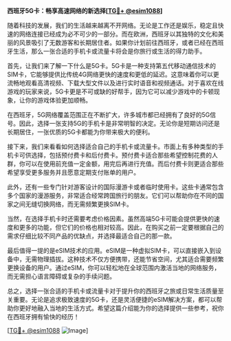 **西班牙5G卡：畅享高速网络的新选择[[TG💪+ @esim1088](https://t.me/s/esim1088)]**

随着科技的发展，我们的生活越来越离不开网络。无论是工作还是娱乐，稳定且快速的网络连接已经成为必不可少的一部分。而在欧洲，西班牙以其独特的文化和美丽的风景吸引了无数游客和长期居住者。如果你计划前往西班牙，或者已经在西班牙生活，那么一张合适的手机卡或流量卡将会是你旅行或生活的得力助手。

首先，让我们来了解一下什么是5G卡。5G卡是一种支持第五代移动通信技术的SIM卡，它能够提供比传统4G网络更快的速度和更低的延迟。这意味着你可以更流畅地观看高清视频、下载大型文件以及进行实时语音和视频通话。对于喜欢在线游戏的玩家来说，5G卡更是不可或缺的好帮手，因为它可以减少游戏中的卡顿现象，让你的游戏体验更加顺畅。

在西班牙，5G网络覆盖范围正在不断扩大，许多城市都已经拥有了良好的5G信号。因此，选择一张支持5G的手机卡是非常明智的决定。无论你是短期访问还是长期居住，一张优质的5G卡都能为你带来极大的便利。

接下来，我们来看看如何选择适合自己的手机卡或流量卡。市面上有多种类型的手机卡可供选择，包括预付费卡和后付费卡。预付费卡适合那些希望控制花费的人群，你可以在使用前充值一定金额，用完后再进行充值。而后付费卡则更适合那些希望享受更多服务并且愿意定期支付账单的用户。

此外，还有一些专门针对游客设计的国际漫游卡或者临时使用卡。这些卡通常包含多个国家的漫游服务，非常适合经常跨国旅行的朋友。它们可以帮助你在不同的国家之间无缝切换网络，而无需频繁更换SIM卡。

当然，在选择手机卡时还需要考虑价格因素。虽然高端5G卡可能会提供更快的速度和更多的功能，但它们的价格也相对较高。因此，在购买之前一定要根据自己的需求仔细比较不同产品的优缺点，并选择最适合自己的那一款。

最后值得一提的是eSIM技术的应用。eSIM是一种虚拟SIM卡，可以直接嵌入到设备中，无需物理插拔。这种技术不仅方便携带，还能节省空间，尤其适合需要频繁更换设备的用户。通过eSIM，你可以轻松地在全球范围内激活当地的网络服务，而无需担心语言障碍或复杂的手续问题。

总之，选择一张合适的手机卡或流量卡对于提升你的西班牙之旅或日常生活质量至关重要。无论是追求极致速度的5G卡，还是灵活便捷的eSIM解决方案，都可以帮助你更好地融入当地的生活方式。希望这篇介绍能为你的选择提供一些参考，祝你在西班牙拥有愉快的经历！

[[TG💪+ @esim1088](https://t.me/s/esim1088) ![Image](https://i.postimg.cc/4NQfJmqS/Snipaste-2025-05-13-00-14-12.png)]